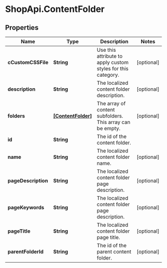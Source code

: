 # ShopApi.ContentFolder

## Properties

Name | Type | Description | Notes
------------ | ------------- | ------------- | -------------
**cCustomCSSFile** | **String** | Use this attribute to apply custom styles for this category. | [optional] 
**description** | **String** | The localized content folder description. | [optional] 
**folders** | [**[ContentFolder]**](ContentFolder.md) | The array of content subfolders. This array can be empty. | [optional] 
**id** | **String** | The id of the content folder. | 
**name** | **String** | The localized content folder name. | [optional] 
**pageDescription** | **String** | The localized content folder page description. | [optional] 
**pageKeywords** | **String** | The localized content folder page description. | [optional] 
**pageTitle** | **String** | The localized content folder page title. | [optional] 
**parentFolderId** | **String** | The id of the parent content folder. | [optional] 


